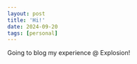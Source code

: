 ```yaml
---
layout: post
title: 'Hi!'
date: 2024-09-20
tags: [personal]
---
```


Going to blog my experience @ Explosion!